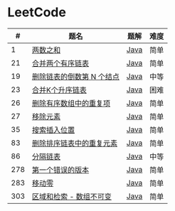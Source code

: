 LeetCode
========

| #   | 题名                                                                               | 题解                                                                           | 难度  |
|-----|----------------------------------------------------------------------------------|------------------------------------------------------------------------------|-----|
| 1   | [两数之和](https://leetcode.cn/problems/two-sum/)                                    | [Java](java/src/array/twoSum/Solution.java)                                  | 简单  |
| 21  | [合并两个有序链表](https://leetcode.cn/problems/merge-two-sorted-lists/)                 | [Java](java/src/linkedlist/mergeTwoSortedLists/Solution.java)                | 简单  |
| 19  | [删除链表的倒数第 N 个结点](https://leetcode.cn/problems/remove-nth-node-from-end-of-list/) | [Java](java/src/linkedlist/removeNthNodeFromEndOfList/Solution.java)         | 中等  |
| 23  | [合并K个升序链表](https://leetcode.cn/problems/merge-k-sorted-lists/)                   | [Java](java/src/linkedlist/mergeKSortedLists/Solution.java)                  | 困难  |
| 26  | [删除有序数组中的重复项](https://leetcode.cn/problems/remove-duplicates-from-sorted-array/) | [Java](java/src/array/removeDuplicatesFromSortedArray/Solution.java)         | 简单  |
| 27  | [移除元素](https://leetcode.cn/problems/remove-element/)                             | [Java](java/src/array/removeElement/Solution.java)                           | 简单  |
| 35  | [搜索插入位置](https://leetcode.cn/problems/search-insert-position/)                   | [Java](java/src/binarysearch/searchInsertPosition/SearchInsertPosition.java) | 简单  |
| 83  | [删除排序链表中的重复元素](https://leetcode.cn/problems/remove-duplicates-from-sorted-list/) | [Java](java/src/linkedlist/removeDuplicatesFromSortedList/Solution.java)     | 简单  |
| 86  | [分隔链表](https://leetcode.cn/problems/partition-list/)                             | [Java](java/src/linkedlist/partitionList/Solution.java)                      | 中等  |
| 278 | [第一个错误的版本](https://leetcode.cn/problems/first-bad-version/)                      | [Java](java/src/binarysearch/firstBadVersion/FirstBadVersion.java)           | 简单  |
| 283 | [移动零](https://leetcode.cn/problems/move-zeroes/)                                 | [Java](java/src/array/moveZeroes/Solution.java)                              | 简单  |
| 303 | [区域和检索 - 数组不可变](https://leetcode.cn/problems/range-sum-query-immutable/)         | [Java](java/src/array/rangeSumQueryImmutable/NumArray.java)                  | 简单  |
